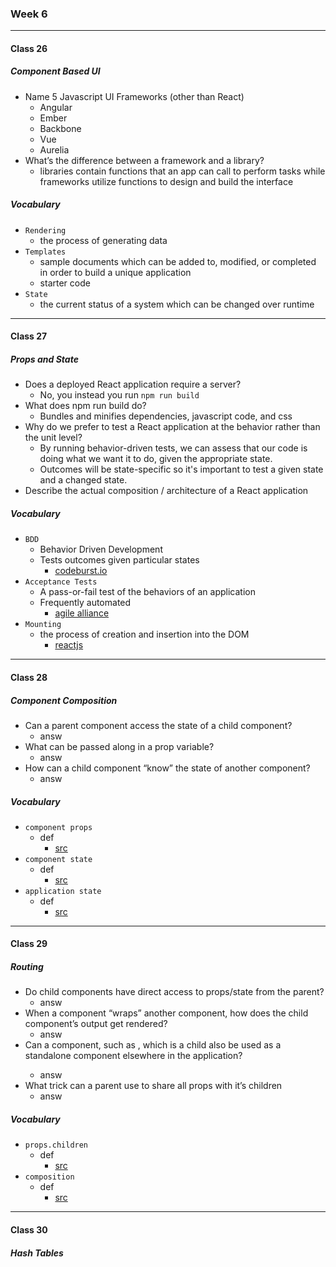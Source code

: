 ### Week 6

***

#### Class 26

##### Component Based UI
* Name 5 Javascript UI Frameworks (other than React)
  * Angular
  * Ember
  * Backbone
  * Vue
  * Aurelia
* What’s the difference between a framework and a library?
  * libraries contain functions that an app can call to perform tasks while frameworks utilize functions to design and build the interface
 
##### Vocabulary
* `Rendering`
  * the process of generating data
* `Templates`
  * sample documents which can be added to, modified, or completed in order to build a unique application
  * starter code
* `State`
  * the current status of a system which can be changed over runtime
    
***

#### Class 27

##### Props and State
* Does a deployed React application require a server?
  * No, you instead you run `npm run build`
* What does npm run build do?
  * Bundles and minifies dependencies, javascript code, and css
* Why do we prefer to test a React application at the behavior rather than the unit level?
  * By running behavior-driven tests, we can assess that our code is doing what we want it to do, given the appropriate state. 
  * Outcomes will be state-specific so it's important to test a given state and a changed state. 
* Describe the actual composition / architecture of a React application
 
##### Vocabulary
* `BDD`
  * Behavior Driven Development
  * Tests outcomes given particular states
    * [codeburst.io](https://codeburst.io/react-behavior-driven-development-bdd-535afd364e5f)
* `Acceptance Tests`
  * A pass-or-fail test of the behaviors of an application
  * Frequently automated
    * [agile alliance](https://www.agilealliance.org/glossary/acceptance/)
* `Mounting`
  * the process of creation and insertion into the DOM
    * [reactjs](https://reactjs.org/docs/react-component.html)
    
***

#### Class 28

##### Component Composition
* Can a parent component access the state of a child component?
  * answ
* What can be passed along in a prop variable?
  * answ
* How can a child component “know” the state of another component?
  * answ
 
##### Vocabulary
* `component props`
  * def
    * [src](url)
* `component state`
  * def
    * [src](url)
* `application state`
  * def
    * [src](url)
    
***

#### Class 29

##### Routing
* Do child components have direct access to props/state from the parent?
  * answ
* When a component “wraps” another component, how does the child component’s output get rendered?
  * answ
* Can a component, such as <Content />, which is a child also be used as a standalone component elsewhere in the application?
  * answ
* What trick can a parent use to share all props with it’s children
  * answ
 
##### Vocabulary
* `props.children`
  * def
    * [src](url)
* `composition`
  * def
    * [src](url)

***

#### Class 30

##### Hash Tables
